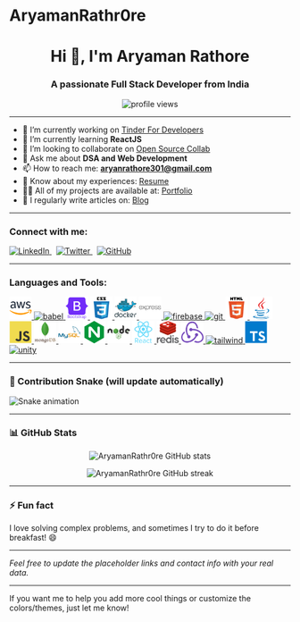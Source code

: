 # AryamanRathr0re

<h1 align="center">Hi 👋, I'm Aryaman Rathore</h1>
<h3 align="center">A passionate Full Stack Developer from India</h3>

<p align="center">
  <img src="https://komarev.com/ghpvc/?username=AryamanRathr0re&label=Profile%20views&color=0e75b6&style=flat" alt="profile views" />
</p>

---

- 🔭 I’m currently working on [Tinder For Developers](https://github.com/AryamanRathr0re/tinder-for-developers)
- 🌱 I’m currently learning **ReactJS**
- 👯 I’m looking to collaborate on [Open Source Collab](https://github.com/AryamanRathr0re/open-source-collab)
- 💬 Ask me about **DSA and Web Development**
- 📫 How to reach me: **aryanrathore301@gmail.com**
- 📄 Know about my experiences: [Resume](https://aryamanrathore.dev/resume.pdf)
- 👨‍💻 All of my projects are available at: [Portfolio](https://aryamanrathore.dev)
- 📝 I regularly write articles on: [Blog](https://aryamanrathore.dev/blog)

---

<h3 align="left">Connect with me:</h3>
<p align="left">
  <a href="https://linkedin.com/in/aryamanrathore" target="_blank" rel="noreferrer">
    <img src="https://cdn.jsdelivr.net/npm/simple-icons@v9/icons/linkedin.svg" alt="LinkedIn" width="30" height="30" />
  </a>
  &nbsp;
  <a href="https://twitter.com/aryamanrathore" target="_blank" rel="noreferrer">
    <img src="https://cdn.jsdelivr.net/npm/simple-icons@v9/icons/twitter.svg" alt="Twitter" width="30" height="30" />
  </a>
  &nbsp;
  <a href="https://github.com/AryamanRathr0re" target="_blank" rel="noreferrer">
    <img src="https://cdn.jsdelivr.net/npm/simple-icons@v9/icons/github.svg" alt="GitHub" width="30" height="30" />
  </a>
</p>

---

<h3 align="left">Languages and Tools:</h3>
<p align="left">
  <a href="https://aws.amazon.com" target="_blank" rel="noreferrer">
    <img src="https://raw.githubusercontent.com/devicons/devicon/master/icons/amazonwebservices/amazonwebservices-original-wordmark.svg" alt="aws" width="40" height="40"/>
  </a> 
  <a href="https://babeljs.io/" target="_blank" rel="noreferrer">
    <img src="https://www.vectorlogo.zone/logos/babeljs/babeljs-icon.svg" alt="babel" width="40" height="40"/>
  </a> 
  <a href="https://getbootstrap.com" target="_blank" rel="noreferrer">
    <img src="https://raw.githubusercontent.com/devicons/devicon/master/icons/bootstrap/bootstrap-plain-wordmark.svg" alt="bootstrap" width="40" height="40"/>
  </a> 
  <a href="https://www.w3schools.com/css/" target="_blank" rel="noreferrer">
    <img src="https://raw.githubusercontent.com/devicons/devicon/master/icons/css3/css3-original-wordmark.svg" alt="css3" width="40" height="40"/>
  </a> 
  <a href="https://www.docker.com/" target="_blank" rel="noreferrer">
    <img src="https://raw.githubusercontent.com/devicons/devicon/master/icons/docker/docker-original-wordmark.svg" alt="docker" width="40" height="40"/>
  </a> 
  <a href="https://expressjs.com" target="_blank" rel="noreferrer">
    <img src="https://raw.githubusercontent.com/devicons/devicon/master/icons/express/express-original-wordmark.svg" alt="express" width="40" height="40"/>
  </a> 
  <a href="https://firebase.google.com/" target="_blank" rel="noreferrer">
    <img src="https://www.vectorlogo.zone/logos/firebase/firebase-icon.svg" alt="firebase" width="40" height="40"/>
  </a> 
  <a href="https://git-scm.com/" target="_blank" rel="noreferrer">
    <img src="https://www.vectorlogo.zone/logos/git-scm/git-scm-icon.svg" alt="git" width="40" height="40"/>
  </a> 
  <a href="https://www.w3.org/html/" target="_blank" rel="noreferrer">
    <img src="https://raw.githubusercontent.com/devicons/devicon/master/icons/html5/html5-original-wordmark.svg" alt="html5" width="40" height="40"/>
  </a> 
  <a href="https://www.java.com" target="_blank" rel="noreferrer">
    <img src="https://raw.githubusercontent.com/devicons/devicon/master/icons/java/java-original.svg" alt="java" width="40" height="40"/>
  </a> 
  <a href="https://developer.mozilla.org/en-US/docs/Web/JavaScript" target="_blank" rel="noreferrer">
    <img src="https://raw.githubusercontent.com/devicons/devicon/master/icons/javascript/javascript-original.svg" alt="javascript" width="40" height="40"/>
  </a> 
  <a href="https://www.mongodb.com/" target="_blank" rel="noreferrer">
    <img src="https://raw.githubusercontent.com/devicons/devicon/master/icons/mongodb/mongodb-original-wordmark.svg" alt="mongodb" width="40" height="40"/>
  </a> 
  <a href="https://www.mysql.com/" target="_blank" rel="noreferrer">
    <img src="https://raw.githubusercontent.com/devicons/devicon/master/icons/mysql/mysql-original-wordmark.svg" alt="mysql" width="40" height="40"/>
  </a> 
  <a href="https://www.nginx.com" target="_blank" rel="noreferrer">
    <img src="https://raw.githubusercontent.com/devicons/devicon/master/icons/nginx/nginx-original.svg" alt="nginx" width="40" height="40"/>
  </a> 
  <a href="https://nodejs.org" target="_blank" rel="noreferrer">
    <img src="https://raw.githubusercontent.com/devicons/devicon/master/icons/nodejs/nodejs-original-wordmark.svg" alt="nodejs" width="40" height="40"/>
  </a> 
  <a href="https://reactjs.org/" target="_blank" rel="noreferrer">
    <img src="https://raw.githubusercontent.com/devicons/devicon/master/icons/react/react-original-wordmark.svg" alt="react" width="40" height="40"/>
  </a> 
  <a href="https://redis.io" target="_blank" rel="noreferrer">
    <img src="https://raw.githubusercontent.com/devicons/devicon/master/icons/redis/redis-original-wordmark.svg" alt="redis" width="40" height="40"/>
  </a> 
  <a href="https://redux.js.org" target="_blank" rel="noreferrer">
    <img src="https://raw.githubusercontent.com/devicons/devicon/master/icons/redux/redux-original.svg" alt="redux" width="40" height="40"/>
  </a> 
  <a href="https://tailwindcss.com/" target="_blank" rel="noreferrer">
    <img src="https://www.vectorlogo.zone/logos/tailwindcss/tailwindcss-icon.svg" alt="tailwind" width="40" height="40"/>
  </a> 
  <a href="https://www.typescriptlang.org/" target="_blank" rel="noreferrer">
    <img src="https://raw.githubusercontent.com/devicons/devicon/master/icons/typescript/typescript-original.svg" alt="typescript" width="40" height="40"/>
  </a> 
  <a href="https://unity.com/" target="_blank" rel="noreferrer">
    <img src="https://www.vectorlogo.zone/logos/unity3d/unity3d-icon.svg" alt="unity" width="40" height="40"/>
  </a>
</p>

---

### 🐍 Contribution Snake (will update automatically)

<img src="https://github.com/AryamanRathr0re/AryamanRathr0re/blob/output/github-contribution-grid-snake.svg" alt="Snake animation" />

---

### 📊 GitHub Stats

<p align="center">
  <img src="https://github-readme-stats.vercel.app/api?username=AryamanRathr0re&show_icons=true&locale=en&theme=radical" alt="AryamanRathr0re GitHub stats" />
</p>

<p align="center">
  <img src="https://github-readme-streak-stats.herokuapp.com/?user=AryamanRathr0re&theme=radical" alt="AryamanRathr0re GitHub streak" />
</p>

---

### ⚡ Fun fact

I love solving complex problems, and sometimes I try to do it before breakfast! 😄

---

*Feel free to update the placeholder links and contact info with your real data.*

---

If you want me to help you add more cool things or customize the colors/themes, just let me know!
